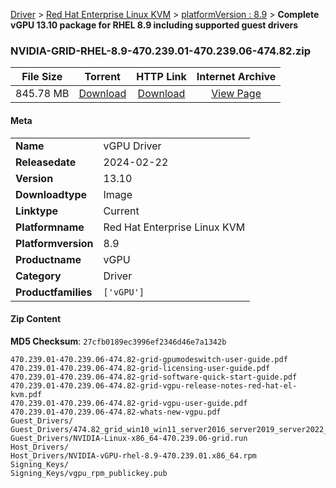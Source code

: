 
[Driver](/README.md)  >  [Red Hat Enterprise Linux KVM](/index/Driver/Red_Hat_Enterprise_Linux_KVM.md)  >  [platformVersion : 8.9](/index/Driver/Red_Hat_Enterprise_Linux_KVM/8.9.md)  >  **Complete vGPU 13.10 package for RHEL 8.9 including supported guest drivers**


### NVIDIA-GRID-RHEL-8.9-470.239.01-470.239.06-474.82.zip

| **File Size** | **Torrent**  | **HTTP Link** | **Internet Archive** |
|:-------------:|:------------:|:-------------:|:--------------------:|
| 845.78 MB |  [Download](https://archive.org/download/nvgpu_NVIDIA-GRID-RHEL-8.9-470.239.01-470.239.06-474.82.zip/nvgpu_NVIDIA-GRID-RHEL-8.9-470.239.01-470.239.06-474.82.zip_archive.torrent)       | [Download](https://archive.org/compress/nvgpu_NVIDIA-GRID-RHEL-8.9-470.239.01-470.239.06-474.82.zip) | [View Page](https://archive.org/details/nvgpu_NVIDIA-GRID-RHEL-8.9-470.239.01-470.239.06-474.82.zip)       |

#### Meta

<table>
<tr><td><strong>Name</strong></td><td>vGPU Driver</td></tr>
<tr><td><strong>Releasedate</strong></td><td>2024-02-22</td></tr>
<tr><td><strong>Version</strong></td><td>13.10</td></tr>
<tr><td><strong>Downloadtype</strong></td><td>Image</td></tr>
<tr><td><strong>Linktype</strong></td><td>Current</td></tr>
<tr><td><strong>Platformname</strong></td><td>Red Hat Enterprise Linux KVM</td></tr>
<tr><td><strong>Platformversion</strong></td><td>8.9</td></tr>
<tr><td><strong>Productname</strong></td><td>vGPU</td></tr>
<tr><td><strong>Category</strong></td><td>Driver</td></tr>
<tr><td><strong>Productfamilies</strong></td><td><code>['vGPU']</code></td></tr>
</table>

#### Zip Content

**MD5 Checksum**: `27cfb0189ec3996ef2346d46e7a1342b`

```text
470.239.01-470.239.06-474.82-grid-gpumodeswitch-user-guide.pdf
470.239.01-470.239.06-474.82-grid-licensing-user-guide.pdf
470.239.01-470.239.06-474.82-grid-software-quick-start-guide.pdf
470.239.01-470.239.06-474.82-grid-vgpu-release-notes-red-hat-el-kvm.pdf
470.239.01-470.239.06-474.82-grid-vgpu-user-guide.pdf
470.239.01-470.239.06-474.82-whats-new-vgpu.pdf
Guest_Drivers/
Guest_Drivers/474.82_grid_win10_win11_server2016_server2019_server2022_64bit_international.exe
Guest_Drivers/NVIDIA-Linux-x86_64-470.239.06-grid.run
Host_Drivers/
Host_Drivers/NVIDIA-vGPU-rhel-8.9-470.239.01.x86_64.rpm
Signing_Keys/
Signing_Keys/vgpu_rpm_publickey.pub
```